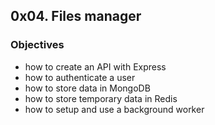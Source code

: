 ## 0x04. Files manager


### Objectives

 - how to create an API with Express
 - how to authenticate a user
 - how to store data in MongoDB
 - how to store temporary data in Redis
 - how to setup and use a background worker